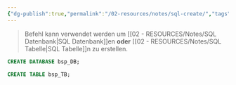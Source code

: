 ```yaml
---
{"dg-publish":true,"permalink":"/02-resources/notes/sql-create/","tags":["informatik/code/SQL","informatik/datenbank"],"noteIcon":"","updated":"2025-09-10T16:38:18.423+02:00"}
---
```


>Befehl kann verwendet werden um [[02 - RESOURCES/Notes/SQL Datenbank\|SQL Datenbank]]en **oder** [[02 - RESOURCES/Notes/SQL Tabelle\|SQL Tabelle]]n zu erstellen.

```sql
CREATE DATABASE bsp_DB;
```

```sql
CREATE TABLE bsp_TB;
```